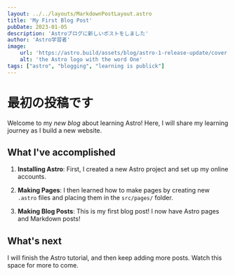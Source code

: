 ```yaml
---
layout: ../../layouts/MarkdownPostLayout.astro
title: 'My First Blog Post'
pubDate: 2023-01-05
description: 'Astroブログに新しいポストをしました'
author: 'Astro学習者'
image:
    url: 'https://astro.build/assets/blog/astro-1-release-update/cover.jpeg'
    alt: 'the Astro logo with the word One'
tags: ["astro", "blogging", "learning is publick"]
---
```

# 最初の投稿です

Welcome to my _new blog_ about learning Astro! Here, I will share my learning journey as I build a new website.

## What I've accomplished

1. **Installing Astro**: First, I created a new Astro project and set up my online accounts.

2. **Making Pages**: I then learned how to make pages by creating new `.astro` files and placing them in the `src/pages/` folder.

3. **Making Blog Posts**: This is my first blog post! I now have Astro pages and Markdown posts!

## What's next

I will finish the Astro tutorial, and then keep adding more posts. Watch this space for more to come.